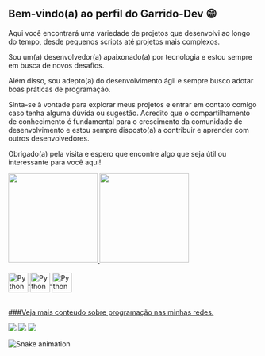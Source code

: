 ## Bem-vindo(a) ao perfil  do Garrido-Dev 😁
 <p> Aqui você encontrará uma variedade de projetos que desenvolvi ao longo do tempo, desde pequenos scripts até projetos mais complexos.

Sou um(a) desenvolvedor(a) apaixonado(a) por tecnologia e estou sempre em busca de novos desafios. 

Além disso, sou adepto(a) do desenvolvimento ágil e sempre busco adotar boas práticas de programação.

Sinta-se à vontade para explorar meus projetos e entrar em contato comigo caso tenha alguma dúvida ou sugestão. Acredito que o compartilhamento de conhecimento é fundamental para o crescimento da comunidade de desenvolvimento e estou sempre disposto(a) a contribuir e aprender com outros desenvolvedores.

Obrigado(a) pela visita e espero que encontre algo que seja útil ou interessante para você aqui! </p>

 <div>
  <a href="https://github.com/garrido-code">
  <img height="180em" src="https://github-readme-stats.vercel.app/api?username=garrido-code&show_icons=true&theme=tokyonight&include_all_commits=true&count_private=true"/>
  <img height="180em" src="https://github-readme-stats.vercel.app/api/top-langs/?username=garrido-code&layout=compact&langs_count=6&theme=tokyonight"/>
</div>
<div style="display: inline_block"><br>
  <img align="center" alt="Python" height="40" width="40" src="https://cdn-icons-png.flaticon.com/512/2721/2721267.png">
 <img align="center" alt="Python" height="40" width="40" src="https://cdn-icons-png.flaticon.com/512/3103/3103984.png">
 <img align="center" alt="Python" height="40" width="40" src="https://cdn-icons-png.flaticon.com/512/1199/1199124.png">
</div>
 
 <br>
 
  ###Veja mais conteudo sobre programação  nas  minhas redes.
<div> 
  <a href="https://instagram.com/garrido.dev" target="_blank"><img src="https://img.shields.io/badge/-Instagram-%23E4405F?style=for-the-badge&logo=instagram&logoColor=white" target="_blank"></a> 
  <a href = "jailsongarrido23@gmail.com"><img src="https://img.shields.io/badge/-Gmail-%23333?style=for-the-badge&logo=gmail&logoColor=white" target="_blank"></a>
  <a href="https://www.linkedin.com/in/jailson-garrido-0245611b6/" target="_blank"><img src="https://img.shields.io/badge/-LinkedIn-%230077B5?style=for-the-badge&logo=linkedin&logoColor=white" target="_blank"></a> 
 
  ![Snake animation](https://github.com/devemdobro/devemdobro/blob/output/github-contribution-grid-snake.svg)

</div>
